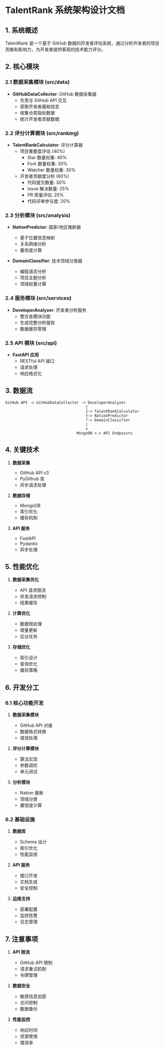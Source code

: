 # TalentRank 系统架构设计文档

## 1. 系统概述

TalentRank 是一个基于 GitHub 数据的开发者评估系统，通过分析开发者的项目贡献和影响力，为开发者提供客观的技术能力评分。

## 2. 核心模块

### 2.1 数据采集模块 (src/data)
- **GitHubDataCollector**: GitHub 数据采集器
  - 负责与 GitHub API 交互
  - 获取开发者基础信息
  - 收集仓库指标数据
  - 统计开发者贡献数据

### 2.2 评分计算模块 (src/ranking)
- **TalentRankCalculator**: 评分计算器
  - 项目重要度评估 (40%)
    * Star 数量权重: 40%
    * Fork 数量权重: 30%
    * Watcher 数量权重: 30%
  - 开发者贡献度分析 (60%)
    * 代码提交数量: 30%
    * Issue 解决数量: 25%
    * PR 质量评估: 25%
    * 代码评审参与度: 20%

### 2.3 分析模块 (src/analysis)
- **NationPredictor**: 国家/地区推断器
  - 基于位置信息映射
  - 关系网络分析
  - 置信度计算

- **DomainClassifier**: 技术领域分类器
  - 编程语言分析
  - 项目主题分析
  - 领域权重计算

### 2.4 服务模块 (src/services)
- **DeveloperAnalyzer**: 开发者分析服务
  - 整合各模块功能
  - 生成完整分析报告
  - 数据缓存管理

### 2.5 API 模块 (src/api)
- **FastAPI 应用**
  - RESTful API 接口
  - 请求处理
  - 响应格式化

## 3. 数据流

```
GitHub API -> GitHubDataCollector -> DeveloperAnalyzer
                                    |
                                    ├-> TalentRankCalculator
                                    ├-> NationPredictor
                                    └-> DomainClassifier
                                    |
                                    v
                                MongoDB <-> API Endpoints
```

## 4. 关键技术

1. **数据采集**
   - GitHub API v3
   - PyGithub 库
   - 异步请求处理

2. **数据存储**
   - MongoDB
   - 索引优化
   - 缓存机制

3. **API 服务**
   - FastAPI
   - Pydantic
   - 异步处理

## 5. 性能优化

1. **数据采集优化**
   - API 请求限流
   - 并发请求控制
   - 结果缓存

2. **计算优化**
   - 数据预处理
   - 增量更新
   - 后台任务

3. **存储优化**
   - 索引设计
   - 查询优化
   - 缓存策略

## 6. 开发分工

### 6.1 核心功能开发
1. **数据采集模块**
   - GitHub API 对接
   - 数据格式转换
   - 错误处理

2. **评分计算模块**
   - 算法实现
   - 参数调优
   - 单元测试

3. **分析模块**
   - Nation 推断
   - 领域分类
   - 置信度计算

### 6.2 基础设施
1. **数据库**
   - Schema 设计
   - 索引优化
   - 性能监控

2. **API 服务**
   - 接口开发
   - 文档生成
   - 安全控制

3. **运维支持**
   - 部署配置
   - 监控告警
   - 日志管理

## 7. 注意事项

1. **API 限流**
   - GitHub API 限制
   - 请求重试机制
   - 令牌管理

2. **数据安全**
   - 敏感信息加密
   - 访问控制
   - 数据备份

3. **性能监控**
   - 响应时间
   - 资源使用
   - 错误率 